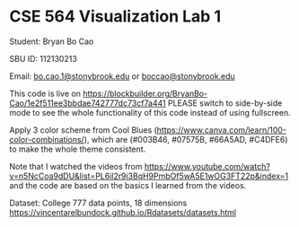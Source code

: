 # CSE 564 Visualization Lab 1

Student: Bryan Bo Cao

SBU ID: 112130213

Email: bo.cao.1@stonybrook.edu or boccao@stonybrook.edu

This code is live on https://blockbuilder.org/BryanBo-Cao/1e2f511ee3bbdae742777dc73cf7a441
PLEASE switch to side-by-side mode to see the whole functionality of this code instead of using fullscreen.

Apply 3 color scheme from Cool Blues (https://www.canva.com/learn/100-color-combinations/),
which are (#003B46, #07575B, #66A5AD, #C4DFE6) to make the whole theme consistent.

Note that I watched the videos from https://www.youtube.com/watch?v=n5NcCoa9dDU&list=PL6il2r9i3BqH9PmbOf5wA5E1wOG3FT22p&index=1
and the code are based on the basics I learned from the videos.

Dataset:
College 777 data points, 18 dimensions
https://vincentarelbundock.github.io/Rdatasets/datasets.html
